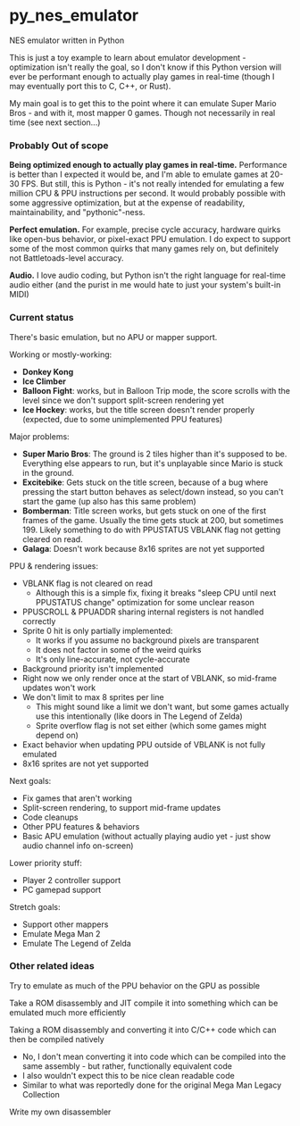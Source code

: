 # py_nes_emulator
NES emulator written in Python

This is just a toy example to learn about emulator development - optimization isn't really the goal, so I don't know if this Python version will ever be performant enough to actually play games in real-time (though I may eventually port this to C, C++, or Rust).

My main goal is to get this to the point where it can emulate Super Mario Bros - and with it, most mapper 0 games. Though not necessarily in real time (see next section...)

### Probably Out of scope

**Being optimized enough to actually play games in real-time.** Performance is better than I expected it would be, and I'm able to emulate games at 20-30 FPS. But still, this is Python - it's not really intended for emulating a few million CPU & PPU instructions per second. It would probably possible with some aggressive optimization, but at the expense of readability, maintainability, and "pythonic"-ness.

**Perfect emulation.** For example, precise cycle accuracy, hardware quirks like open-bus behavior, or pixel-exact PPU emulation. I do expect to support some of the most common quirks that many games rely on, but definitely not Battletoads-level accuracy.

**Audio.** I love audio coding, but Python isn't the right language for real-time audio either (and the purist in me would hate to just your system's built-in MIDI)

### Current status

There's basic emulation, but no APU or mapper support.

Working or mostly-working:

- **Donkey Kong**
- **Ice Climber**
- **Balloon Fight**: works, but in Balloon Trip mode, the score scrolls with the level since we don't support split-screen rendering yet
- **Ice Hockey**: works, but the title screen doesn't render properly (expected, due to some unimplemented PPU features)

Major problems:

- **Super Mario Bros**: The ground is 2 tiles higher than it's supposed to be. Everything else appears to run, but it's unplayable since Mario is stuck in the ground.
- **Excitebike**: Gets stuck on the title screen, because of a bug where pressing the start button behaves as select/down instead, so you can't start the game (up also has this same problem)
- **Bomberman**: Title screen works, but gets stuck on one of the first frames of the game. Usually the time gets stuck at 200, but sometimes 199. Likely something to do with PPUSTATUS VBLANK flag not getting cleared on read.
- **Galaga**: Doesn't work because 8x16 sprites are not yet supported

PPU & rendering issues:

- VBLANK flag is not cleared on read
	- Although this is a simple fix, fixing it breaks "sleep CPU until next PPUSTATUS change" optimization for some unclear reason
- PPUSCROLL & PPUADDR sharing internal registers is not handled correctly
- Sprite 0 hit is only partially implemented:
	- It works if you assume no background pixels are transparent
	- It does not factor in some of the weird quirks
	- It's only line-accurate, not cycle-accurate
- Background priority isn't implemented
- Right now we only render once at the start of VBLANK, so mid-frame updates won't work
- We don't limit to max 8 sprites per line
	- This might sound like a limit we don't want, but some games actually use this intentionally (like doors in The Legend of Zelda)
	- Sprite overflow flag is not set either (which some games might depend on)
- Exact behavior when updating PPU outside of VBLANK is not fully emulated
- 8x16 sprites are not yet supported

Next goals:

- Fix games that aren't working
- Split-screen rendering, to support mid-frame updates
- Code cleanups
- Other PPU features & behaviors
- Basic APU emulation (without actually playing audio yet - just show audio channel info on-screen)

Lower priority stuff:

- Player 2 controller support
- PC gamepad support

Stretch goals:

- Support other mappers
- Emulate Mega Man 2
- Emulate The Legend of Zelda

### Other related ideas

Try to emulate as much of the PPU behavior on the GPU as possible

Take a ROM disassembly and JIT compile it into something which can be emulated much more efficiently

Taking a ROM disassembly and converting it into C/C++ code which can then be compiled natively

- No, I don't mean converting it into code which can be compiled into the same assembly - but rather, functionally equivalent code
- I also wouldn't expect this to be nice clean readable code
- Similar to what was reportedly done for the original Mega Man Legacy Collection

Write my own disassembler
